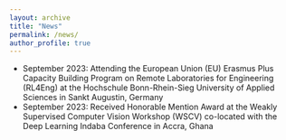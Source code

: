 ```yaml
---
layout: archive
title: "News"
permalink: /news/
author_profile: true
---
```

* September 2023: Attending the European Union (EU) Erasmus Plus Capacity Building Program on Remote Laboratories for Engineering (RL4Eng) at the Hochschule Bonn-Rhein-Sieg University of Applied Sciences in Sankt Augustin, Germany
* September 2023: Received Honorable Mention Award at the Weakly Supervised Computer Vision Workshop (WSCV) co-located with the Deep Learning Indaba Conference in Accra, Ghana
